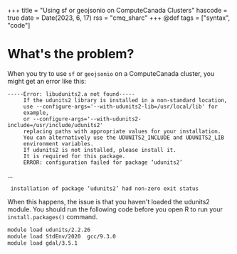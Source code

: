 +++
title = "Using sf or geojsonio on ComputeCanada Clusters"
hascode = true
date = Date(2023, 6, 17)
rss = "cmq_sharc"
+++
@def tags = ["syntax", "code"]

# What's the problem?

When you try to use `sf` or `geojsonio` on a ComputeCanada cluster, you might get an error like this:

```
-----Error: libudunits2.a not found-----
     If the udunits2 library is installed in a non-standard location,
     use --configure-args='--with-udunits2-lib=/usr/local/lib' for   
     example,
     or --configure-args='--with-udunits2-include=/usr/include/udunits2'
     replacing paths with appropriate values for your installation.
     You can alternatively use the UDUNITS2_INCLUDE and UDUNITS2_LIB
     environment variables.
     If udunits2 is not installed, please install it.
     It is required for this package.
     ERROR: configuration failed for package ‘udunits2’
```
...
```
 installation of package ‘udunits2’ had non-zero exit status
```

When this happens, the issue is that you haven't loaded the udunits2 module. You should run the following code before you open R to
run your `install.packages()` command.

```bash
module load udunits/2.2.26
module load StdEnv/2020  gcc/9.3.0
module load gdal/3.5.1
```